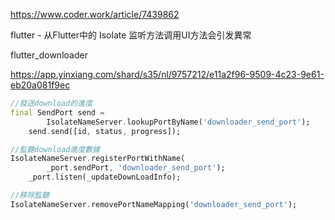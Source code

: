 https://www.coder.work/article/7439862


flutter - 从Flutter中的 Isolate 监听方法调用UI方法会引发異常

flutter_downloader

https://app.yinxiang.com/shard/s35/nl/9757212/e11a2f96-9509-4c23-9e61-eb20a081f9ec


```DART
//發送download的進度
final SendPort send =
        IsolateNameServer.lookupPortByName('downloader_send_port');
    send.send([id, status, progress]);

//監聽download進度數據
IsolateNameServer.registerPortWithName(
        _port.sendPort, 'downloader_send_port');
    _port.listen(_updateDownLoadInfo);

//移除監聽
IsolateNameServer.removePortNameMapping('downloader_send_port');


